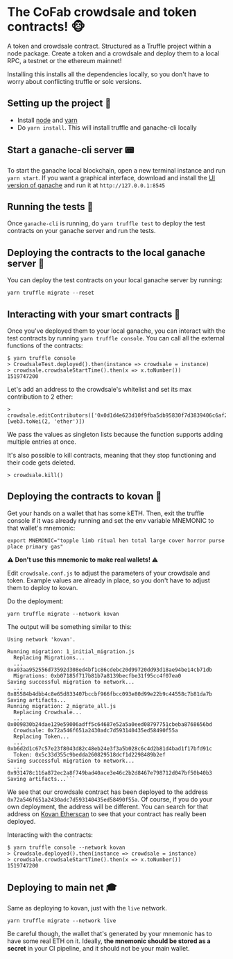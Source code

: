 # The CoFab crowdsale and token contracts! 🐵

A token and crowdsale contract. Structured as a Truffle project within a node
package. Create a token and a crowdsale and deploy them to a local RPC, a
testnet or the ethereum mainnet!

Installing this installs all the dependencies locally, so you don't have to
worry about conflicting truffle or solc versions.

## Setting up the project 🔧

* Install [node](https://nodejs.org) and [yarn](https://yarnpkg.com/)
* Do `yarn install`. This will install truffle and ganache-cli locally

## Start a ganache-cli server 📟

To start the ganache local blockchain, open a new terminal instance and run
`yarn start`. If you want a graphical interface, download and install the [UI
version of ganache](https://truffleframework.com/ganache) and run it at
`http://127.0.0.1:8545`

## Running the tests 🚂

Once `ganache-cli` is running, do `yarn truffle test` to deploy
the test contracts on your ganache server and run the tests.

## Deploying the contracts to the local ganache server 🚀

You can deploy the test contracts on your local ganache server by
running:

`yarn truffle migrate --reset`

## Interacting with your smart contracts 🎹

Once you've deployed them to your local ganache, you can interact with
the test contracts by running `yarn truffle console`. You can call all the
external functions of the contracts:

```
$ yarn truffle console
> CrowdsaleTest.deployed().then(instance => crowdsale = instance)
> crowdsale.crowdsaleStartTime().then(x => x.toNumber())
1519747200
```

Let's add an address to the crowdsale's whitelist and set its max
contribution to 2 ether:

```
> crowdsale.editContributors(['0x0d1d4e623d10f9fba5db95830f7d3839406c6af2'],[web3.toWei(2, 'ether')])
```

We pass the values as singleton lists because the function supports
adding multiple entries at once.

It's also possible to kill contracts, meaning that they stop functioning and their
code gets deleted.

```
> crowdsale.kill()
```

## Deploying the contracts to kovan 🎷

Get your hands on a wallet that has some kETH. Then, exit the truffle console
if it was already running and set the env variable MNEMONIC to that wallet's
mnemonic:

`export MNEMONIC="topple limb ritual hen total large cover horror purse place primary gas"`

**⚠️ Don't use this mnemonic to make real wallets! ⚠️**

Edit `crowdsale.conf.js` to adjust the parameters of your crowdsale and token.
Example values are already in place, so you don't have to adjust them to deploy
to kovan.

Do the deployment:

`yarn truffle migrate --network kovan`

The output will be something similar to this:

````
Using network 'kovan'.

Running migration: 1_initial_migration.js
  Replacing Migrations...
  ... 0xa93aa952556d73592d308ed4bf1c86cdebc20d99720dd93d18ae94be14cb71db
  Migrations: 0xb07185f717b81b7a8139becfbe31f95cc4f07ea0
Saving successful migration to network...
  ... 0x85584b4dbb4c8e65d833407bccbf966fbcc093e80d99e22b9c44558c7b81da7b
Saving artifacts...
Running migration: 2_migrate_all.js
  Replacing Crowdsale...
  ... 0x009830b24dae129e59006adff5c64687e52a5a0eed08797751cbeba8768656bd
  Crowdsale: 0x72a546f651a2430adc7d593140435ed58490f55a
  Replacing Token...
  ... 0xb6d2d1c67c57e23f8043d82c48eb24e3f3a5b028c6c4d2b81d4bad1f17bfd91c
  Token: 0x5c33d355c9bedda260829518dcf1d2298489b2ef
Saving successful migration to network...
  ... 0x931478c116a872ec2a8f749bad40ace3e46c2b2d8467e798712d047bf50b40b3
Saving artifacts...```
````

We see that our crowdsale contract has been deployed to the address
`0x72a546f651a2430adc7d593140435ed58490f55a`. Of course, if you do your
own deployment, the address will be different. You can search for that
address on [Kovan Etherscan](https://kovan.etherscan.io) to see that
your contract has really been deployed.

Interacting with the contracts:

```
$ yarn truffle console --network kovan
> Crowdsale.deployed().then(instance => crowdsale = instance)
> crowdsale.crowdsaleStartTime().then(x => x.toNumber())
1519747200
```

## Deploying to main net 🎓

Same as deploying to kovan, just with the `live` network.

`yarn truffle migrate --network live`

Be careful though, the wallet that's generated by your mnemonic has to have some
real ETH on it. Ideally, **the mnemonic should be stored as a secret** in your
CI pipeline, and it should not be your main wallet.
